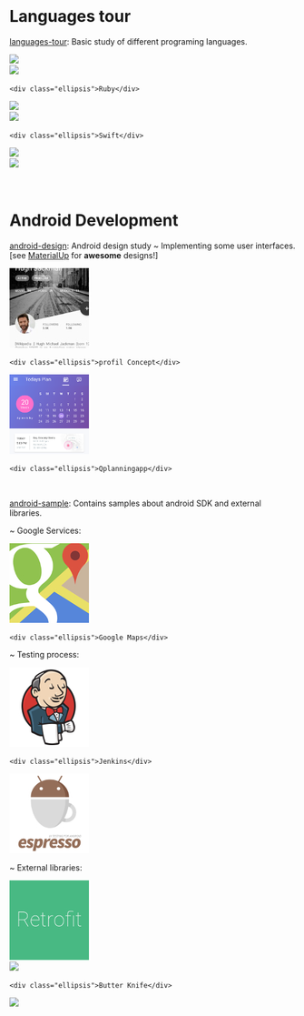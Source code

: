 <br/>

# Languages tour

<!-- LANGUAGES-TOUR -->
<p>
	<a href="https://github.com/worknrole/languages-tour" class="content_link" target="_blank">languages-tour</a>: Basic study of different programing languages.
</p>

<div class="cover">
	<a target="blank" href="{{ site.languagesurl }}python.py">
		<img src="{{ site.coverurl }}python.jpg"/>
	</a>
</div>

<div class="cover">
	<a target="blank" href="{{ site.languagesurl }}ruby.rb">
		<img src="{{ site.coverurl }}ruby.jpg"/>
	</a>

	<div class="ellipsis">Ruby</div>
</div>

<div class="cover">
	<a target="blank" href="{{ site.languagesurl }}C%23.cs">
		<img src="{{ site.coverurl }}CSharp.jpg"/>
	</a>
</div>

<div class="cover">
	<a target="blank" href="{{ site.languagesurl }}Swift.swift">
		<img src="{{ site.coverurl }}swift.jpg"/>
	</a>

	<div class="ellipsis">Swift</div>
</div>

<div class="cover">
	<a target="blank" href="{{ site.languagesurl }}Scala.scala">
		<img src="{{ site.coverurl }}scala.jpg"/>
	</a>
</div>

<div class="cover">
	<a target="blank" href="{{ site.languagesurl }}PHP.php">
		<img src="{{ site.coverurl }}php.jpg"/>
	</a>
</div>

<div class="break_float"/><br/><br/>





# Android Development

<!-- ANDROID-DESIGN -->
<p>
	<a href="https://github.com/worknrole/android-design" class="content_link" target="_blank">android-design</a>: Android design study &#126; Implementing some user interfaces.<br/>
	[see <a href="https://material.uplabs.com/" class="inside_link" target="_blank">MaterialUp</a> for <b>awesome</b> designs!]
</p>

<div class="cover">
	<a target="blank" href="{{ site.designurl }}ui/userprofileconcept">
		<img src="assets/img/cover/upc.jpg"/>
	</a>

	<div class="ellipsis">profil Concept</div>
</div>

<div class="cover">
	<a target="blank" href="{{ site.designurl }}ui/qplanningapp">
		<img src="assets/img/cover/qplanningapp.png"/>
	</a>

	<div class="ellipsis">Qplanningapp</div>
</div>



<div class="break_float"/><br/>



<!-- ANDROID-SAMPLE -->
<p>
	<a href="https://github.com/worknrole/android-sample" class="content_link" target="_blank">android-sample</a>: Contains samples about android SDK and external libraries. 
</p>
   

<p class="subtitle">&#126; Google Services:</p>

<div class="cover">
	<a target="blank" href="{{ site.googlesampleurl }}maps">
		<img src="assets/img/cover/googlemaps.jpg"/>
	</a>
	
	<div class="ellipsis">Google Maps</div>
</div>

<div class="break_float"/>
   

<p class="subtitle">&#126; Testing process:</p>

<div class="cover">
	<a href="{{ site.url }}/jenkins.html">
		<img src="assets/img/cover/jenkins.jpg"/>
	</a>
	
	<div class="ellipsis">Jenkins</div>
</div>

<div class="cover">
	<a target="blank" href="{{ site.testsampleurl }}androidTest/java/com/wornrole/sample">
		<img src="assets/img/cover/espresso.jpg"/>
	</a>
</div>

<div class="break_float"/>


<p class="subtitle">&#126; External libraries:</p>

<div class="cover">
	<a target="blank" href="{{ site.externalsampleurl }}retrofit">
		<img src="assets/img/cover/retrofit.jpg"/>
	</a>
</div>

<div class="cover">
	<a target="blank" href="{{ site.externalsampleurl }}butterknife/BKCustomView.java">
		<img src="{{ site.coverurl }}butterknife.jpg"/>
	</a>
	
	<div class="ellipsis">Butter Knife</div>
</div>

<div class="cover">
	<a target="blank" href="{{ site.externalsampleurl }}otto">
		<img src="{{ site.coverurl }}otto.jpg"/>
	</a>
</div>

<div class="break_float"/><br/>